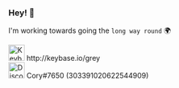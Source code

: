 ### Hey! 👋

I'm working towards going the `long way round` 🌍 

<p>
  <img src="https://keybase.io/images/icons/icon-keybase-logo-48.png" alt="Keybase icon" width="32" height="32"/> http://keybase.io/grey <br/>
  <img src="https://discord.com/assets/41484d92c876f76b20c7f746221e8151.svg" alt="Discord icon" width="32" height="32"/> Cory#7650 (303391020622544909)
</p>
<!--
**SilverCory/SilverCory** is a ✨ _special_ ✨ repository because its `README.md` (this file) appears on your GitHub profile.

Here are some ideas to get you started:

- 🔭 I’m currently working on ...
- 🌱 I’m currently learning ...
- 👯 I’m looking to collaborate on ...
- 🤔 I’m looking for help with ...
- 💬 Ask me about ...
- 📫 How to reach me: ...
- 😄 Pronouns: ...
- ⚡ Fun fact: ...
-->
